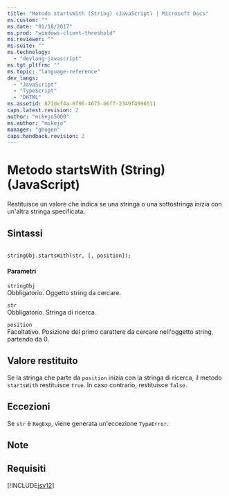 ```yaml
---
title: "Metodo startsWith (String) (JavaScript) | Microsoft Docs"
ms.custom: ""
ms.date: "01/18/2017"
ms.prod: "windows-client-threshold"
ms.reviewer: ""
ms.suite: ""
ms.technology: 
  - "devlang-javascript"
ms.tgt_pltfrm: ""
ms.topic: "language-reference"
dev_langs: 
  - "JavaScript"
  - "TypeScript"
  - "DHTML"
ms.assetid: 871def4a-0f96-4675-b6ff-2349f4996511
caps.latest.revision: 2
author: "mikejo5000"
ms.author: "mikejo"
manager: "ghogen"
caps.handback.revision: 2
---
```

# Metodo startsWith (String) (JavaScript)
Restituisce un valore che indica se una stringa o una sottostringa inizia con un'altra stringa specificata.  
  
## Sintassi  
  
```vb  
  
stringObj.startsWith(str, [, position]);  
```  
  
#### Parametri  
 `stringObj`  
 Obbligatorio.  Oggetto string da cercare.  
  
 `str`  
 Obbligatorio.  Stringa di ricerca.  
  
 `position`  
 Facoltativo.  Posizione del primo carattere da cercare nell'oggetto string, partendo da 0.  
  
## Valore restituito  
 Se la stringa che parte da `position` inizia con la stringa di ricerca, il metodo `startsWith` restituisce `true`. In caso contrario, restituisce `false`.  
  
## Eccezioni  
 Se `str` è `RegExp`, viene generata un'eccezione `TypeError`.  
  
## Note  
  
## Requisiti  
 [!INCLUDE[jsv12](../../javascript/reference/includes/jsv12-md.md)]